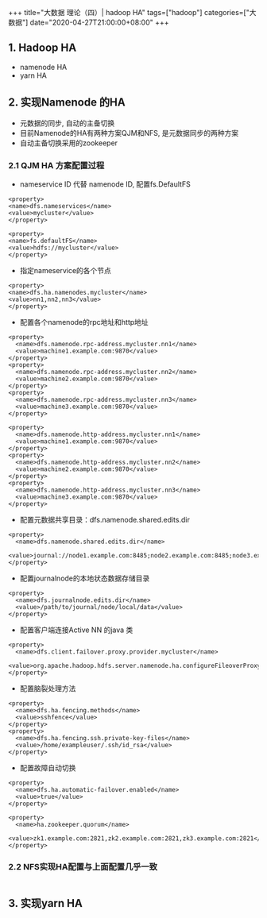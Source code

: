 +++
title="大数据 理论（四）| hadoop HA"
tags=["hadoop"]
categories=["大数据"]
date="2020-04-27T21:00:00+08:00"
+++

## 1. Hadoop HA
- namenode HA
- yarn HA

## 2. 实现Namenode 的HA
- 元数据的同步, 自动的主备切换
- 目前Namenode的HA有两种方案QJM和NFS, 是元数据同步的两种方案
- 自动主备切换采用的zookeeper

### 2.1 QJM HA 方案配置过程
- nameservice ID 代替 namenode ID, 配置fs.DefaultFS
```
<property>
<name>dfs.nameservices</name>
<value>mycluster</value>
</property>

<property>
<name>fs.defaultFS</name>
<value>hdfs://mycluster</value>
</property>
```
- 指定nameservice的各个节点
```
<property>
<name>dfs.ha.namenodes.mycluster</name>
<value>nn1,nn2,nn3</value>
</property>
```
- 配置各个namenode的rpc地址和http地址
```
<property>
  <name>dfs.namenode.rpc-address.mycluster.nn1</name>
  <value>machine1.example.com:9870</value>
</property>
<property>
  <name>dfs.namenode.rpc-address.mycluster.nn2</name>
  <value>machine2.example.com:9870</value>
</property>
<property>
  <name>dfs.namenode.rpc-address.mycluster.nn3</name>
  <value>machine3.example.com:9870</value>
</property>
```
```
<property>
  <name>dfs.namenode.http-address.mycluster.nn1</name>
  <value>machine1.example.com:9870</value>
</property>
<property>
  <name>dfs.namenode.http-address.mycluster.nn2</name>
  <value>machine2.example.com:9870</value>
</property>
<property>
  <name>dfs.namenode.http-address.mycluster.nn3</name>
  <value>machine3.example.com:9870</value>
</property>
```
- 配置元数据共享目录：dfs.namenode.shared.edits.dir
```
<property>
  <name>dfs.namenode.shared.edits.dir</name>
  <value>journal://node1.example.com:8485;node2.example.com:8485;node3.example.com:8485/mycluster</value>
</property>
```
- 配置journalnode的本地状态数据存储目录
```
<property>
  <name>dfs.journalnode.edits.dir</name>
  <value>/path/to/journal/node/local/data</value>
</property>
```
- 配置客户端连接Active NN 的java 类
```
<property>
  <name>dfs.client.failover.proxy.provider.mycluster</name>
  <value>org.apache.hadoop.hdfs.server.namenode.ha.configureFileoverProxyProvider</value>
</property>
```
- 配置脑裂处理方法
```
<property>
  <name>dfs.ha.fencing.methods</name>
  <value>sshfence</value>
</property>
<property>
  <name>dfs.ha.fencing.ssh.private-key-files</name>
  <value>/home/exampleuser/.ssh/id_rsa</value>
</property>
```
- 配置故障自动切换
```
<property>
  <name>dfs.ha.automatic-failover.enabled</name>
  <value>true</value>
</property>

<property>
  <name>ha.zookeeper.quorum</name>
  <value>zk1.example.com:2821,zk2.example.com:2821,zk3.example.com:2821</value>
</property>
```

### 2.2 NFS实现HA配置与上面配置几乎一致
```
```

## 3. 实现yarn HA